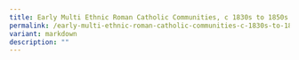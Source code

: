 ```yaml
---
title: Early Multi Ethnic Roman Catholic Communities, c 1830s to 1850s
permalink: /early-multi-ethnic-roman-catholic-communities-c-1830s-to-1850s/
variant: markdown
description: ""
---
```

